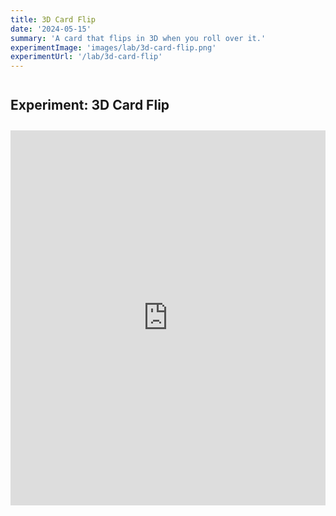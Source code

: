 ```yaml
---
title: 3D Card Flip
date: '2024-05-15'
summary: 'A card that flips in 3D when you roll over it.'
experimentImage: 'images/lab/3d-card-flip.png'
experimentUrl: '/lab/3d-card-flip'
---
```


## Experiment: 3D Card Flip

<div class="experiment">
<iframe height="600" style="width: 100%;" scrolling="no" title="Flip Card (vertical)" src="https://codepen.io/russellbits/embed/vYJRLQa?default-tab=html%2Cresult" frameborder="no" loading="lazy" allowtransparency="true" allowfullscreen="true">
  See the Pen <a href="https://codepen.io/russellbits/pen/vYJRLQa">
  Flip Card (vertical)</a> by Russell Warner (<a href="https://codepen.io/russellbits">@russellbits</a>)
  on <a href="https://codepen.io">CodePen</a>.
</iframe>
</div>

<style>
h2 {
    margin: 2em 0 0 0;
}
.experiment {
    margin: 2em 0 0 0;
}
</style>
